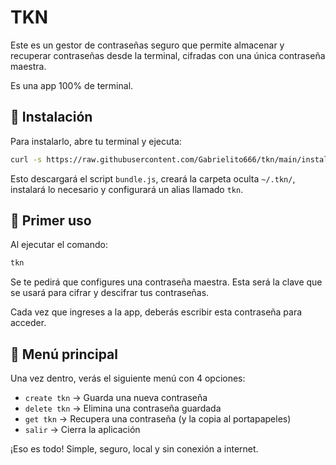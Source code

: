 # TKN

Este es un gestor de contraseñas seguro que permite almacenar y recuperar contraseñas desde la terminal, cifradas con una única contraseña maestra.

Es una app 100% de terminal.

## 🚀 Instalación

Para instalarlo, abre tu terminal y ejecuta:

```bash
curl -s https://raw.githubusercontent.com/Gabrielito666/tkn/main/installer.sh | bash
```

Esto descargará el script `bundle.js`, creará la carpeta oculta `~/.tkn/`, instalará lo necesario y configurará un alias llamado `tkn`.

## 🔐 Primer uso

Al ejecutar el comando:

```bash
tkn
```

Se te pedirá que configures una contraseña maestra. Esta será la clave que se usará para cifrar y descifrar tus contraseñas.

Cada vez que ingreses a la app, deberás escribir esta contraseña para acceder.

## 🧭 Menú principal

Una vez dentro, verás el siguiente menú con 4 opciones:

- `create tkn` → Guarda una nueva contraseña
- `delete tkn` → Elimina una contraseña guardada
- `get tkn` → Recupera una contraseña (y la copia al portapapeles)
- `salir` → Cierra la aplicación

¡Eso es todo! Simple, seguro, local y sin conexión a internet.
